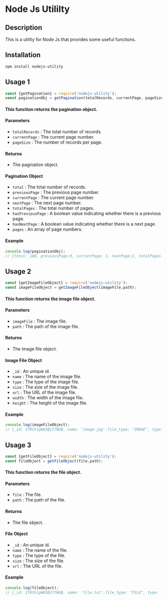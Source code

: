 # Node Js Utililty
## Description
This is a utility for Node Js that provides some useful functions.
## Installation
```bash
npm install nodejs-utility
```
## Usage 1
```javascript
const {getPagination} = require('nodejs-utility');
const paginationObj = getPagination(totalRecords, currentPage, pageSize);
```
#### This function returns the pagination object.
#### Parameters
- `totalRecords` : The total number of records.
- `currentPage` : The current page number.
- `pageSize` : The number of records per page.
#### Returns
- The pagination object.
#### Pagination Object
- `total` : The total number of records.
- `previousPage` : The previous page number.
- `currentPage` : The current page number.
- `nextPage` : The next page number.
- `totalPages` : The total number of pages.
- `hasPreviousPage` : A boolean value indicating whether there is a previous page.
- `hasNextPage` : A boolean value indicating whether there is a next page.
- `pages` : An array of page numbers.
#### Example
```javascript
console.log(paginationObj); 
// {total: 100, previousPage:0, currentPage: 1, nextPage:2, totalPages: 10, hasPreviousPage:false, hasNextPage:true, pages: [1, 2, 3, 4, 5, 6, 7, 8, 9, 10]}
```

## Usage 2
```javascript
const {getImageFileObject} = require('nodejs-utility');
const imageFileObject = getImageFileObject(imageFile,path);
```
#### This function returns the image file object.
#### Parameters
- `imageFile` : The image file. 
- `path` : The path of the image file.
#### Returns
- The image file object.
#### Image File Object
- `_id` : An unique id.
- `name` : The name of the image file.
- `type` : The type of the image file.
- `size` : The size of the image file.
- `url` : The URL of the image file.
- `width` : The width of the image file.
- `height` : The height of the image file.
#### Example
```javascript
console.log(imageFileObject);
// {_id: 1fRCklpW63B1Y7WUB, name: 'image.jpg',file_type: "IMAGE", type: 'image/jpeg', size: 1000, url: 'http://localhost:3000/images/image.jpg', width: 100, height: 100}
``` 


## Usage 3
```javascript
const {getFileObject} = require('nodejs-utility');
const fileObject = getFileObject(file,path);
```
#### This function returns the file object.
#### Parameters
- `file` : The file.
- `path` : The path of the file.
#### Returns
- The file object.
#### File Object
- `_id` : An unique id.
- `name` : The name of the file.
- `type` : The type of the file.
- `size` : The size of the file.
- `url` : The URL of the file.
#### Example
```javascript
console.log(fileObject);
// {_id: 1fRCklpW63B1Y7WUB, name: 'file.txt',file_type: "FILE", type: 'text/plain', size: 1000, url: 'http://localhost:3000/files/file.txt'}
```